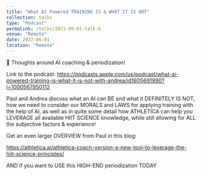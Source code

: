 ```yaml
---
title: "What AI Powered TRAINING IS & WHAT IT IS NOT"
collection: talks
type: "Podcast"
permalink: /talks/2021-09-01-talk-6
venue: "Remote"
date: 2022-06-01
location: "Remote"
---
```


🤖 Thoughts around AI coaching & periodization!

Link to the podcast: https://podcasts.apple.com/us/podcast/what-ai-powered-training-is-what-it-is-not-with-andrea/id1605691990?i=1000567950112

Paul and Andrea discuss what an AI can BE and what it DEFINITELY IS NOT, how we need to consider our MORALS and LAWS for applying training with the help of AI, as well as in quite some detail how ATHLETICA can help you LEVERAGE all available HIIT SCIENCE knowledge, while still allowing for ALL the subjective factors & experience!

Get an even larger OVERVIEW from Paul in this blog:

https://athletica.ai/athletica-coach-version-a-new-tool-to-leverage-the-hiit-science-principles/

AND if you want to USE this HIGH-END periodization TODAY

